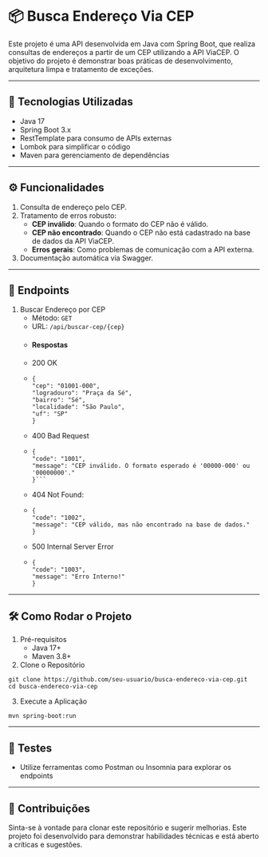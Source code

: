 # 📦 Busca Endereço Via CEP
Este projeto é uma API desenvolvida em Java com Spring Boot, que realiza consultas de endereços a partir de um CEP utilizando a API ViaCEP. 
O objetivo do projeto é demonstrar boas práticas de desenvolvimento, arquitetura limpa e tratamento de exceções.

---
## 🚀 Tecnologias Utilizadas
- Java 17 
- Spring Boot 3.x 
- RestTemplate para consumo de APIs externas 
- Lombok para simplificar o código 
- Maven para gerenciamento de dependências

---
## ⚙️ Funcionalidades
1. Consulta de endereço pelo CEP. 
2. Tratamento de erros robusto:
   - **CEP inválido**: Quando o formato do CEP não é válido.
   - **CEP não encontrado**: Quando o CEP não está cadastrado na base de dados da API ViaCEP.
   - **Erros gerais**: Como problemas de comunicação com a API externa. 
3. Documentação automática via Swagger.

---
## 🔗 Endpoints
1. Buscar Endereço por CEP
    - Método: `GET` 
    - URL: `/api/buscar-cep/{cep}`
    - #### Respostas
    - 200 OK
    - ```
      {
      "cep": "01001-000",
      "logradouro": "Praça da Sé",
      "bairro": "Sé",
      "localidade": "São Paulo",
      "uf": "SP"
      }
    - 400 Bad Request
    - ```
      {
      "code": "1001",
      "message": "CEP inválido. O formato esperado é '00000-000' ou '00000000'."
      }```
   - 404 Not Found:
   -  ```
      {
      "code": "1002",
      "message": "CEP válido, mas não encontrado na base de dados."
      }
      ```
   - 500 Internal Server Error
   - ```
     {
     "code": "1003",
     "message": "Erro Interno!"
     }
     ``` 
---
## 🛠️ Como Rodar o Projeto
1. Pré-requisitos
   - Java 17+ 
   - Maven 3.8+
2. Clone o Repositório
```
git clone https://github.com/seu-usuario/busca-endereco-via-cep.git
cd busca-endereco-via-cep
```
3. Execute a Aplicação
```
mvn spring-boot:run
```
---
## 🧪 Testes
- Utilize ferramentas como Postman ou Insomnia para explorar os endpoints

---
## 🤝 Contribuições
Sinta-se à vontade para clonar este repositório e sugerir melhorias. 
Este projeto foi desenvolvido para demonstrar habilidades técnicas e está aberto a críticas e sugestões.

